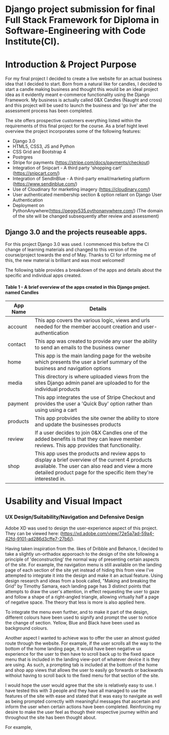 # Django project submission for final Full Stack Framework for Diploma in Software-Engineering with Code Institute(CI).

# Introduction & Project Purpose

For my final project I decided to create a live website for an actual business idea that I decided to start. Born from a natural like for candles, I decided to start a candle making business and thought this would be an ideal project idea as it evidently meant e-commerce functionality using the Django Framework. My business is actually called 0&X Candles (Naught and cross) and this project will be used to launch the business and 'go live' after the assessment process has been completed.

The site offers prospective customers everything listed within the requirements of this final project for the course. As a brief hight level overview the project incorporates some of the following features:

- Django 3.0
- HTML5, CSS3, JS and Python
- CSS Grid and Bootstrap 4
- Postrgres 
- Stripe for payments (https://stripe.com/docs/payments/checkout)
- Integration of Snipcart - A third party 'shopping cart' (https://snipcart.com/)
- Integration of SendInBlue - A third-party email/marketing platform (https://www.sendinblue.com/)
- Use of Cloudinary for marketing imagery (https://cloudinary.com/)
- User authenticated membership section & option reliant on Django User Authentication
- Deployment on PythonAnywhere(https://peggy535.pythonanywhere.com/) (The domain of the site will be changed subsequently after review and assessment)

## Django 3.0 and the projects reuseable apps.

For this project Django 3.0 was used. I commenced this before the CI change of learning materials and changed to this version of the course/project towards the end of May. Thanks to CI for informing me of this, the new material is brilliant and was most welcomed!

The following table provides a breakdown of the apps and details about the specific and individual apps created.
#### Table 1 - A brief overview of the apps created in this Django project. named Candles

|App Name|Details|
|--------|--------|
|account|This app covers the various logic, views and urls needed for the member account creation and user-authentication|
|contact|This app was created to provide any user the ability to send an emails to the business owner|
|home|This app is the main landing page for the website which presents the user a brief summary of the business and navigation options|
|media|This directory is where uploaded views from the sites Django admin panel are uploaded to for the individual products|
|payment|This app integrates the use of Stripe Checkout and provides the user a 'Quick Buy' option rather than using using a cart|
|products|This app probvides the site owner the ability to store and update the businesses products|
|review|If a user decides to join 0&X Candles one of the added benefits is that they can leave member reviews. This app provides that functionality.|
|shop|This app uses the products and review apps to display a brief overview of the current 4 products available. The user can also read and view a more detailed product page for the specific item they're interested in.|

# Usability and Visual Impact

### UX Design/Suitability/Navigation and Defensive Design

Adobe XD was used to design the user-experience aspect of this project. They can be viewed here: (https://xd.adobe.com/view/72e5a7ad-59a4-42fd-9101-ad286d3cffe7-27b6/).

Having taken inspiration from the. likes of Dribble and Behance, I decided to take a slightly un-orthadox apporoach to the design of the site following a principle of 'deconstructing' the normal way of presenting certain aspects of the site. For example, the navigation menu is still available on the landing page of each section of the site yet instead of hiding this from view I've attempted to integrate it into the design and make it an actual feature. Using design research and ideas from a book called, "Making and breaking the Grid" by Timothy Samara, each landing page has 3 distinct points that attempts to draw the user's attention, in effect requesting the user to gaze and follow a shape of a right-angled triangle, allowing virtually half a page of negative space. The theory that less is more is also applied here.

To integrate the menu even further, and to make it part of the design, different colours have been used to signify and prompt the user to notice the change of section. Yellow, Blue and Black have been used as background colours.

Another aspect I wanted to achieve was to offer the user an almost guided route through the website. For example, if the user scrolls all the way to the bottom of the home landing page, it would have been negative ux experience for the user to then have to scroll back up to the fixed space menu that is included in the landing view-port of whatever device it is they are using. As such, a prompting tab is included at the bottom of the home and shop app views that allows the user to easily go forwards or backwards withoiut having to scroll back to the fixed menu for that section of the site.

I would hope the user would agree that the site is relatively easy to use. I have tested this with 3 people and they have all managed to use the features of the site with ease and stated that it was easy to navigate as well as being prompted correctly with meaningful messages that ascertain and inform the user when certain actions have been completed. Reinforcing my desire to make the user feel as though their respective journey within and throughout the site has been thought about.

For example, 
